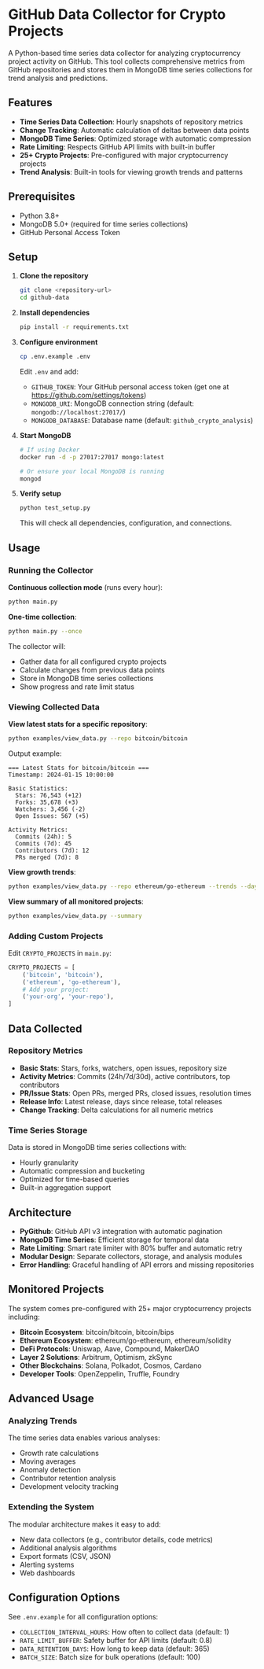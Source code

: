 # GitHub Data Collector for Crypto Projects

A Python-based time series data collector for analyzing cryptocurrency project activity on GitHub. This tool collects comprehensive metrics from GitHub repositories and stores them in MongoDB time series collections for trend analysis and predictions.

## Features

- **Time Series Data Collection**: Hourly snapshots of repository metrics
- **Change Tracking**: Automatic calculation of deltas between data points
- **MongoDB Time Series**: Optimized storage with automatic compression
- **Rate Limiting**: Respects GitHub API limits with built-in buffer
- **25+ Crypto Projects**: Pre-configured with major cryptocurrency projects
- **Trend Analysis**: Built-in tools for viewing growth trends and patterns

## Prerequisites

- Python 3.8+
- MongoDB 5.0+ (required for time series collections)
- GitHub Personal Access Token

## Setup

1. **Clone the repository**
   ```bash
   git clone <repository-url>
   cd github-data
   ```

2. **Install dependencies**
   ```bash
   pip install -r requirements.txt
   ```

3. **Configure environment**
   ```bash
   cp .env.example .env
   ```
   
   Edit `.env` and add:
   - `GITHUB_TOKEN`: Your GitHub personal access token (get one at https://github.com/settings/tokens)
   - `MONGODB_URI`: MongoDB connection string (default: `mongodb://localhost:27017/`)
   - `MONGODB_DATABASE`: Database name (default: `github_crypto_analysis`)

4. **Start MongoDB**
   ```bash
   # If using Docker
   docker run -d -p 27017:27017 mongo:latest
   
   # Or ensure your local MongoDB is running
   mongod
   ```

5. **Verify setup**
   ```bash
   python test_setup.py
   ```
   
   This will check all dependencies, configuration, and connections.

## Usage

### Running the Collector

**Continuous collection mode** (runs every hour):
```bash
python main.py
```

**One-time collection**:
```bash
python main.py --once
```

The collector will:
- Gather data for all configured crypto projects
- Calculate changes from previous data points
- Store in MongoDB time series collections
- Show progress and rate limit status

### Viewing Collected Data

**View latest stats for a specific repository**:

```bash
python examples/view_data.py --repo bitcoin/bitcoin
```

Output example:
```
=== Latest Stats for bitcoin/bitcoin ===
Timestamp: 2024-01-15 10:00:00

Basic Statistics:
  Stars: 76,543 (+12)
  Forks: 35,678 (+3)
  Watchers: 3,456 (-2)
  Open Issues: 567 (+5)

Activity Metrics:
  Commits (24h): 5
  Commits (7d): 45
  Contributors (7d): 12
  PRs merged (7d): 8
```

**View growth trends**:
```bash
python examples/view_data.py --repo ethereum/go-ethereum --trends --days 30
```

**View summary of all monitored projects**:
```bash
python examples/view_data.py --summary
```

### Adding Custom Projects

Edit `CRYPTO_PROJECTS` in `main.py`:
```python
CRYPTO_PROJECTS = [
    ('bitcoin', 'bitcoin'),
    ('ethereum', 'go-ethereum'),
    # Add your project:
    ('your-org', 'your-repo'),
]
```

## Data Collected

### Repository Metrics
- **Basic Stats**: Stars, forks, watchers, open issues, repository size
- **Activity Metrics**: Commits (24h/7d/30d), active contributors, top contributors
- **PR/Issue Stats**: Open PRs, merged PRs, closed issues, resolution times
- **Release Info**: Latest release, days since release, total releases
- **Change Tracking**: Delta calculations for all numeric metrics

### Time Series Storage
Data is stored in MongoDB time series collections with:
- Hourly granularity
- Automatic compression and bucketing
- Optimized for time-based queries
- Built-in aggregation support

## Architecture

- **PyGithub**: GitHub API v3 integration with automatic pagination
- **MongoDB Time Series**: Efficient storage for temporal data
- **Rate Limiting**: Smart rate limiter with 80% buffer and automatic retry
- **Modular Design**: Separate collectors, storage, and analysis modules
- **Error Handling**: Graceful handling of API errors and missing repositories

## Monitored Projects

The system comes pre-configured with 25+ major cryptocurrency projects including:
- **Bitcoin Ecosystem**: bitcoin/bitcoin, bitcoin/bips
- **Ethereum Ecosystem**: ethereum/go-ethereum, ethereum/solidity
- **DeFi Protocols**: Uniswap, Aave, Compound, MakerDAO
- **Layer 2 Solutions**: Arbitrum, Optimism, zkSync
- **Other Blockchains**: Solana, Polkadot, Cosmos, Cardano
- **Developer Tools**: OpenZeppelin, Truffle, Foundry

## Advanced Usage

### Analyzing Trends

The time series data enables various analyses:
- Growth rate calculations
- Moving averages
- Anomaly detection
- Contributor retention analysis
- Development velocity tracking

### Extending the System

The modular architecture makes it easy to add:
- New data collectors (e.g., contributor details, code metrics)
- Additional analysis algorithms
- Export formats (CSV, JSON)
- Alerting systems
- Web dashboards

## Configuration Options

See `.env.example` for all configuration options:
- `COLLECTION_INTERVAL_HOURS`: How often to collect data (default: 1)
- `RATE_LIMIT_BUFFER`: Safety buffer for API limits (default: 0.8)
- `DATA_RETENTION_DAYS`: How long to keep data (default: 365)
- `BATCH_SIZE`: Batch size for bulk operations (default: 100)
